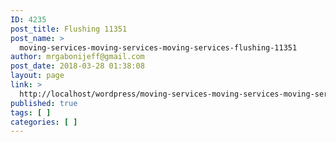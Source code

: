 ```yaml
---
ID: 4235
post_title: Flushing 11351
post_name: >
  moving-services-moving-services-moving-services-flushing-11351
author: mrgabonijeff@gmail.com
post_date: 2018-03-28 01:38:08
layout: page
link: >
  http://localhost/wordpress/moving-services-moving-services-moving-services-flushing-11351/
published: true
tags: [ ]
categories: [ ]
---
```

